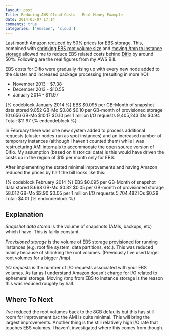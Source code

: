 ```yaml
---
layout: post
Title: Reducing AWS Cloud Costs - Real Money Example
date: 2014-03-07 17:14
comments: true
categories: ['Amazon', 'cloud']
---
```


[Last month](http://aws.amazon.com/ebs/pricing/effective-february-2014/) Amazon
reduced by 50% prices for EBS storage. This, combined with 
[shrinking EBS root volume size](/blog/2014/02/07/aws-tip-shrinking-ebs-root-volume-size/) and
[moving /tmp to instance storage](/blog/2014/02/10/moving-tmp-from-ebs-to-instance-storage/)
allowed me to reduce EBS related costs behind [Difio](http://www.dif.io) by around 50%.
Following are the real figures from my AWS Bill.

EBS costs for Difio were gradually rising up with every new node added to the cluster and
increased package processing (resulting in more I/O):

* November 2013 - $7.38
* December 2013 - $10.55
* January 2014 - $11.97

{% codeblock January 2014 %}
EBS
$0.095 per GB-Month of snapshot data stored     9.052 GB-Mo     $0.86
$0.10  per GB-month of provisioned storage      101.656 GB-Mo  $10.17
$0.10  per 1 million I/O requests               9,405,243 IOs   $0.94
                                                        Total: $11.97
{% endcodeblock %}

In February there was one new system added to process additional requests
(cluster nodes run as spot instances) and an increased number of temporary
instances (although I haven't counted them) while I was restructuring AMI
internals to accommodate the [open source](https://github.com/difio/difio)
version of Difio. My assumption (based on historical data) is this would
have driven the costs up in the region of $15 per month only for EBS.

After implementing the stated minimal improvements and having Amazon reduced the prices by
half the bill looks like this:

{% codeblock February 2014 %}
EBS
$0.095 per GB-Month of snapshot data stored     8.668 GB-Mo     $0.82
$0.05  per GB-month of provisioned storage      58.012 GB-Mo    $2.90
$0.05  per 1 million I/O requests               5,704,482 IOs   $0.29
                                                        Total:  $4.01
{% endcodeblock %}


Explanation
-----------

*Snapshot data stored* is the volume of snapshots (AMIs, backups, etc) which
I have. This is fairly constant.

*Provisioned storage* is the volume of EBS storage provisioned for running
instances (e.g. root file system, data partitions, etc.). This was reduced
mainly because of shrinking the root volumes. (Previously I've used larger
root volumes for a bigger /tmp).


*I/O requests* is the number of I/O requests associated with your EBS volumes.
As far as I understand Amazon doesn't charge for I/O related to ephemeral storage.
Moving /tmp from EBS to instance storage is the reason this was reduced roughly by half.


Where To Next
-------------

I've reduced the root volumes back to the 8GB defaults but this has still room for
improvement b/c the AMI is quite minimal. This will bring the largest improvements.
Another thing is the still relatively high I/O rate that touches EBS volumes.
I haven't investigated where this comes from though.

